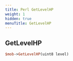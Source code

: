 ```yaml
---
title: Perl GetLevelHP
weight: 1
hidden: true
menuTitle: GetLevelHP
---
```

## GetLevelHP
```perl
$mob->GetLevelHP(uint8 level)
```